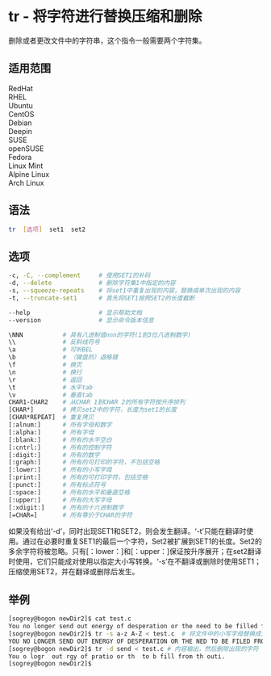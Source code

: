 # tr - 将字符进行替换压缩和删除

删除或者更改文件中的字符串，这个指令一般需要两个字符集。


## 适用范围

<!-- <div class="svg linux">Linux</div> -->
<div class="svg redhat">RedHat</div>
<div class="svg rhel">RHEL</div>
<div class="svg ubuntu">Ubuntu</div>
<div class="svg centos">CentOS</div>
<div class="svg debian">Debian</div>
<div class="svg deepin">Deepin</div>
<div class="svg suse">SUSE</div>
<div class="svg opensuse">openSUSE</div>
<div class="svg fedora">Fedora</div>
<div class="svg linuxmint">Linux Mint</div>
<!-- <div class="svg mxlinux">MX Linux</div> -->
<div class="svg alpinelinux">Alpine Linux</div>
<div class="svg archlinux">Arch Linux</div>

## 语法

``` bash
tr  [选项]  set1  set2
```

## 选项

``` bash
-c, -C, --complement     # 使用SET1的补码
-d, --delete             # 删除字符集1中指定的内容
-s, --squeeze-repeats    # 将set1中重复出现的内容，替换成单次出现的内容
-t, --truncate-set1      # 首先将SET1按照SET2的长度截断

--help                   # 显示帮助文档
--version                # 显示命令版本信息
```
``` bash
\NNN           # 具有八进制值nnn的字符(1到3位八进制数字)
\\             # 反斜线符号
\a             # 可听BEL
\b             # （键盘的）退格键
\f             # 换页
\n             # 换行
\r             # 返回
\t             # 水平tab
\v             # 垂直tab
CHAR1-CHAR2    # 从CHAR 1到CHAR 2的所有字符按升序排列
[CHAR*]        # 拷贝set2中的字符，长度为set1的长度
[CHAR*REPEAT]  # 重复拷贝
[:alnum:]      # 所有字母和数字
[:alpha:]      # 所有字母
[:blank:]      # 所有的水平空白
[:cntrl:]      # 所有的控制字符
[:digit:]      # 所有的数字
[:graph:]      # 所有的可打印的字符，不包括空格
[:lower:]      # 所有的小写字母
[:print:]      # 所有的可打印字符，包括空格
[:punct:]      # 所有标点符号
[:space:]      # 所有的水平和垂直空格
[:upper:]      # 所有的大写字母
[:xdigit:]     # 所有的十六进制数字
[=CHAR=]       # 所有等价于CHAR的字符
```
如果没有给出‘-d’，同时出现SET1和SET2，则会发生翻译。‘-t’只能在翻译时使用。通过在必要时重复SET1的最后一个字符，Set2被扩展到SET1的长度。Set2的多余字符将被忽略。只有[：lower：]和[：upper：]保证按升序展开；在set2翻译时使用，它们只能成对使用以指定大小写转换。‘-s’在不翻译或删除时使用SET1；压缩使用SET2，并在翻译或删除后发生。

## 举例

``` bash
[sogrey@bogon newDir2]$ cat test.c
You no longer send out energy of desperation or the need to be filled from the outside.
[sogrey@bogon newDir2]$ tr -s a-z A-Z < test.c  # 将文件中的小写字母替换成大写
YOU NO LONGER SEND OUT ENERGY OF DESPERATION OR THE NED TO BE FILED FROM THE OUTSIDE.
[sogrey@bogon newDir2]$ tr -d send < test.c # 内容输出，然后删除出现的字符
You o logr  out rgy of pratio or th  to b fill from th outi.
[sogrey@bogon newDir2]$ 
```
